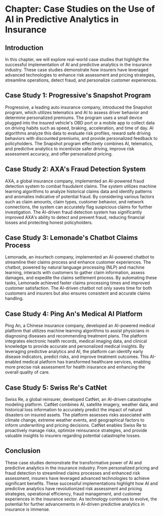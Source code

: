 Chapter: Case Studies on the Use of AI in Predictive Analytics in Insurance
===========================================================================

Introduction
------------

In this chapter, we will explore real-world case studies that highlight the successful implementation of AI and predictive analytics in the insurance industry. These case studies demonstrate how insurers have leveraged advanced technologies to enhance risk assessment and pricing strategies, streamline operations, detect fraud, and personalize customer experiences.

Case Study 1: Progressive's Snapshot Program
--------------------------------------------

Progressive, a leading auto insurance company, introduced the Snapshot program, which utilizes telematics and AI to assess driver behavior and determine personalized premiums. The program uses a small device plugged into the insured vehicle's OBD port or a mobile app to collect data on driving habits such as speed, braking, acceleration, and time of day. AI algorithms analyze this data to evaluate risk profiles, reward safe driving behaviors with discounted premiums, and provide personalized feedback to policyholders. The Snapshot program effectively combines AI, telematics, and predictive analytics to incentivize safer driving, improve risk assessment accuracy, and offer personalized pricing.

Case Study 2: AXA's Fraud Detection System
------------------------------------------

AXA, a global insurance company, implemented an AI-powered fraud detection system to combat fraudulent claims. The system utilizes machine learning algorithms to analyze historical claims data and identify patterns and anomalies indicative of potential fraud. By considering various factors such as claim amounts, claim types, customer behavior, and network connections, the system can accurately flag suspicious claims for further investigation. The AI-driven fraud detection system has significantly improved AXA's ability to detect and prevent fraud, reducing financial losses and protecting honest policyholders.

Case Study 3: Lemonade's Chatbot Claims Process
-----------------------------------------------

Lemonade, an insurtech company, implemented an AI-powered chatbot to streamline their claims process and enhance customer experiences. The chatbot, powered by natural language processing (NLP) and machine learning, interacts with customers to gather claim information, assess damages, and expedite the claims settlement process. By automating these tasks, Lemonade achieved faster claims processing times and improved customer satisfaction. The AI-driven chatbot not only saves time for both customers and insurers but also ensures consistent and accurate claims handling.

Case Study 4: Ping An's Medical AI Platform
-------------------------------------------

Ping An, a Chinese insurance company, developed an AI-powered medical platform that utilizes machine learning algorithms to assist physicians in diagnosing diseases and recommending treatment plans. The platform integrates electronic health records, medical imaging data, and clinical knowledge to provide accurate and personalized medical insights. By leveraging predictive analytics and AI, the platform can identify early disease indicators, predict risks, and improve treatment outcomes. This AI-enabled medical platform has transformed healthcare services, enabling more precise risk assessment for health insurance and enhancing the overall quality of care.

Case Study 5: Swiss Re's CatNet
-------------------------------

Swiss Re, a global reinsurer, developed CatNet, an AI-driven catastrophe modeling platform. CatNet combines AI, satellite imagery, weather data, and historical loss information to accurately predict the impact of natural disasters on insured assets. The platform assesses risks associated with climate change, extreme weather events, and geographical factors to inform underwriting and pricing decisions. CatNet enables Swiss Re to proactively manage risks, optimize reinsurance strategies, and provide valuable insights to insurers regarding potential catastrophe losses.

Conclusion
----------

These case studies demonstrate the transformative power of AI and predictive analytics in the insurance industry. From personalized pricing and fraud detection to streamlined claims processes and enhanced risk assessment, insurers have leveraged advanced technologies to achieve significant benefits. These successful implementations highlight how AI and predictive analytics have revolutionized risk assessment and pricing strategies, operational efficiency, fraud management, and customer experiences in the insurance sector. As technology continues to evolve, the potential for further advancements in AI-driven predictive analytics in insurance is immense.

